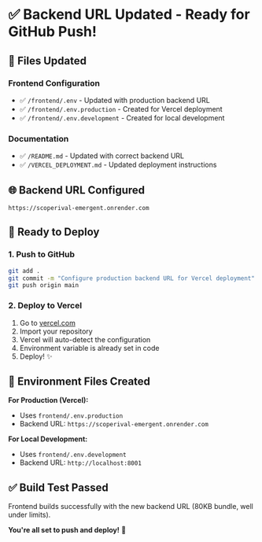 # ✅ Backend URL Updated - Ready for GitHub Push!

## 🔧 Files Updated

### Frontend Configuration
- ✅ `/frontend/.env` - Updated with production backend URL
- ✅ `/frontend/.env.production` - Created for Vercel deployment
- ✅ `/frontend/.env.development` - Created for local development

### Documentation
- ✅ `/README.md` - Updated with correct backend URL
- ✅ `/VERCEL_DEPLOYMENT.md` - Updated deployment instructions

## 🌐 Backend URL Configured
```
https://scoperival-emergent.onrender.com
```

## 🚀 Ready to Deploy

### 1. Push to GitHub
```bash
git add .
git commit -m "Configure production backend URL for Vercel deployment"
git push origin main
```

### 2. Deploy to Vercel
1. Go to [vercel.com](https://vercel.com)
2. Import your repository
3. Vercel will auto-detect the configuration
4. Environment variable is already set in code
5. Deploy! ✨

## 📁 Environment Files Created

**For Production (Vercel):**
- Uses `frontend/.env.production`
- Backend URL: `https://scoperival-emergent.onrender.com`

**For Local Development:**
- Uses `frontend/.env.development` 
- Backend URL: `http://localhost:8001`

## ✅ Build Test Passed
Frontend builds successfully with the new backend URL (80KB bundle, well under limits).

**You're all set to push and deploy!** 🎉
